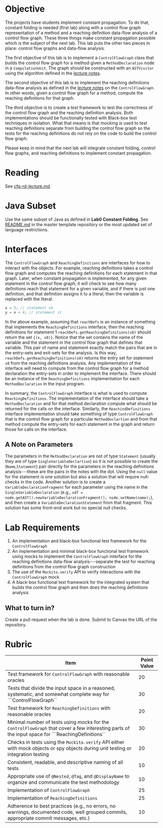 # Objective

The projects have students implement constant propagation. To do that, constant folding is needed (first lab) along with a control flow graph representation of a method and a reaching definition data-flow analysis of a control flow graph. These three things make constant propagation possible which is the subject of the next lab.  This lab puts the other two pieces in place: control flow graphs and data-flow analysis.

The first objective of this lab is to implement a `ControlFlowGraph` class that builds the control flow graph for a method given a `MethodDeclaration` node in a `CompilationUnit`. The graph should be constructed with an `ASTVisitor` using the algorithm defined in the [lecture notes](https://bitbucket.org/byucs329/byu-cs-329-lecture-notes/src/master/cfg-rd-lecture.md). 

The second objective of this lab is to implement the reaching definitions data-flow analysis as defined in the [lecture notes](https://bitbucket.org/byucs329/byu-cs-329-lecture-notes/src/master/cfg-rd-lecture.md) on the `ControlFlowGraph`. In other words, given a control flow graph for a method, compute the reaching definitions for that graph.

The third objective is to create a test framework to test the correctness of the control flow graph and the reaching definition analysis. Both implementations should be functionally tested with Black-box test techniques in isolation. What that means is that mocking is used to test reaching definitions separate from building the control flow graph so the tests for the reaching definitions do not rely on the code to build the control flow graph. 

Please keep in mind that the next lab will integrate constant folding, control flow graphs, and reaching definitions to implement constant propagation.  

# Reading

See [cfg-rd-lecture.md](https://bitbucket.org/byucs329/byu-cs-329-lecture-notes/src/master/cfg-rd-lecture.md).

# Java Subset

Use the same subset of Java as defined in **Lab0 Constant Folding**. See [README.md](https://github.com/byu-cs329/lab0-constant-folding) in the master template repository or the most updated set of language restrictions.

# Interfaces

The `ControlFlowGraph` and `ReachingDefinitions` are interfaces for how to interact with the objects. For example, reaching definitions takes a control flow graph and computes the reaching definitions for each statement in that graph. Later, when constant propagation is implemented, for any given statement in the control flow graph, it will check to see how many definitions reach that statement for a given variable, and if there is just one definition, and that definition assigns it to a literal, then the variable is replaced with the literal.

```java
x = 5; // statement s0
y = x + 4; // statement s1
```

In the above example, assuming that ```reachDefs``` is an instance of something that implements the ```ReachingDefinitions``` interface, then the reaching definitions for statement 1 ```reachDefs.getReachingDefinitions(s0)``` should return the set ```{(x, s0)}```. Notice that the set contains the name of the variable and the statement in the control flow graph that defines that variable. This pair of name and statement exactly match the pairs that are in the entry-sets and exit-sets for the analysis. Is this way, ```reachDefs.getReachingDefinitions(s0)``` returns the entry set for statement ```s0``` from the reaching definitions analysis. Any implementation of the interface will need to compute from the control flow graph for a method declaration the entry-sets in order to implement the interface. There should be an instance of the ```ReachingDefinitions``` implementation for each ```MethodDeclaration``` in the input program.

In summary, the ```ControlFlowGraph``` interface is what is used to compute ```ReachingDefinitions```. The implementation of the interface should take a ```MethodDeclaration``` and for that method declaration compute what should be returned for the calls on the interface. Similarly, the ```ReachindDefinitions``` interface implementation should take something of type ```ControlFlowGraph``` that is the control flow graph for a particular ```MethodDeclartion``` and from that method compute the entry-sets for each statement in the graph and return those for calls on the interface.

## A Note on Parameters

The parameters in the ```MethodDeclaration``` are not of type ```Statement```  (usually they are of type  ```SingleVariableDeclartion```) so it is not possible to create the (```Name```,```Statament```) pair directly for the parameters in the reaching definitions analysis---these are the pairs in the notes with the dot. Using the ```null``` value for the statement is one solution but also a solution that will require null-checks in the code. Another solution is to create a ```VariableDeclarationFragment``` for each parameter using the name in the ```SingleVariableDeclaration``` (e.g., ```vdf = node.getAST().newVariableDeclarationFragment(); node.setName(name);```), and then create a ```VariableDeclarationStatement``` from that fragment. This solution has some front-end work but no special null checks. 

# Lab Requirements

  1. An implementation and black-box functional test framework for the `ControlFlowGraph` 
  2. An implementation and minimal black-box functional test framework using mocks to implement the `ControlFlowGraph` interface for the reaching definitions data-flow analysis---separate the test for reaching definitions from the control flow graph construction
  3. The use of the ```Mockito.verify``` API to verify interactions with the ```ControlFlowGraph``` mock
  4. A black-box functional test framework for the integrated system that builds the control flow graph and then does the reaching definitions analysis

## What to turn in?

Create a pull request when the lab is done. Submit to Canvas the URL of the repository.

# Rubric

| Item | Point Value |
| ------- | ----------- |
| Test framework for ```ControlFlowGraph``` with reasonable oracles | 20 |
| Tests that divide the input space in a reasoned, systematic, and somewhat complete way for ```ControlFlowGraph``| 30 |
| Test framework for ```ReachingDefinitions``` with reasonable oracles | 20 |
| Minimal number of tests using mocks for the ```ControlFlowGraph``` that cover a few interesting parts of the input space for ```ReachingDefinitions``| 30 |
| Checks in tests using the ```Mockito.verify``` API either with mock objects or spy objects during unit testing or integration testing | 20 |
| Consistent, readable, and descriptive naming of all tests | 10 |
| Appropriate use of `@Nested`, `@Tag`, and `@DisplayName` to organize and communicate the test methodology | 10 | | 
| Implementation of ```ControlFlowGraph``` | 25 |
| Implementation of ```ReachingDefinitions``` | 25 |
| Adherence to best practices (e.g., no errors, no warnings, documented code, well grouped commits, appropriate commit messages, etc.) | 10 | |